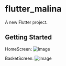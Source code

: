 # flutter_malina

A new Flutter project.

## Getting Started

HomeScreen:
![Image](https://github.com/user-attachments/assets/92912a0d-06ed-48fe-b26e-a6a92a13c7c5)

BasketScreen:
![Image](https://github.com/user-attachments/assets/5b53e73f-2ba8-4210-a4b9-89a31a35f2db)
